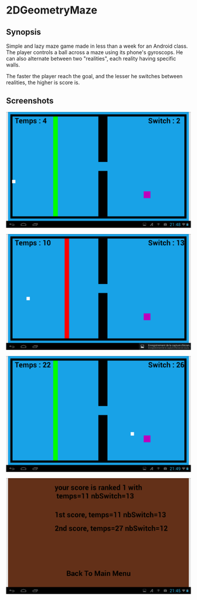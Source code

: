 # 2DGeometryMaze

## Synopsis

Simple and lazy maze game made in less than a week for an Android class.
The player controls a ball across a maze using its phone's gyroscops.
He can also alternate between two "realities", each reality having specific walls.

The faster the player reach the goal, and the lesser he switches between realities, the higher is score is.

## Screenshots
![alt GameplayScreenshot1](https://github.com/Aryetis/2DGeometryMaze/blob/master/_GitHub-Screenshots_/Screenshot_2014-01-10-21-48-49.png)

![alt GameplayScreenshot2](https://github.com/Aryetis/2DGeometryMaze/blob/master/_GitHub-Screenshots_/Screenshot_2014-01-10-21-48-55.png)

![alt GameplayScreenshot3](https://github.com/Aryetis/2DGeometryMaze/blob/master/_GitHub-Screenshots_/Screenshot_2014-01-10-21-49-07.png)

![alt HighscoreScreen](https://github.com/Aryetis/2DGeometryMaze/blob/master/_GitHub-Screenshots_/Screenshot_2014-01-10-21-45-56.png)
